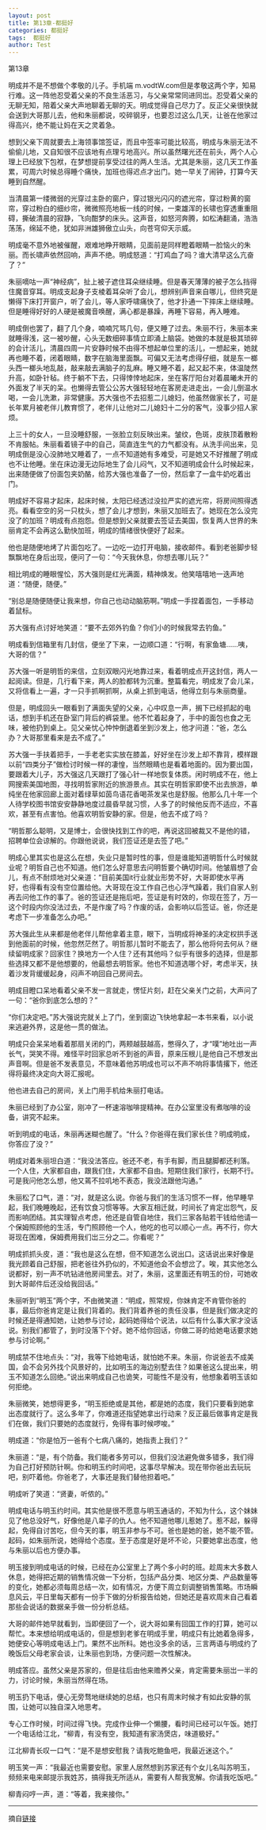 ```yaml
---
layout: post
title: 第13章-都挺好
categories: 都挺好
tags:  都挺好
author: Test
---
```


第13章

明成并不是不想做个孝敬的儿子。手机端 m.vodtW.com但是孝敬这两个字，知易行难。这一阵他忍受着父亲的不良生活恶习，与父亲常常同进同岀。忍受着父亲的无聊无知，陪着父亲大声地聊着无聊的天。明成觉得自己尽力了。反正父亲很快就会送到大哥那儿去，他和朱丽都说，咬碎钢牙，也要忍过这么几天，让爸在他家过得高兴，绝不能让妈在天之灵着急。



想到父亲下周就要去上海领事馆签证，而且中签率可能比较高，明成与朱丽无法不偷偷儿地，又自知很不应该地有点理亏地高兴。所以虽然曙光还在前头，两个人心理上已经放下包袱，在梦想提前享受过往的两人生活。尤其是朱丽，这几天工作虽累，可周六时候总得睡个痛快，加班也得迟点才出门。她一早关了闹钟，打算今天睡到自然醒。



当清晨第一缕微弱的光穿过主卧的窗户，穿过银光闪闪的遮光帘，穿过粉黄的窗帘，穿过粉白的细纱帘，微微照亮地板一线的时候，一束雄浑的长啸也穿透重重阻碍，撕破清晨的寂静，飞向酣梦的床头。这声音，如怒河奔腾，如松涛翻涌，浩浩荡荡，绵延不绝，犹如非洲雄狮傲立山头，向苍穹仰天示威。



明成毫不意外地被催醒，艰难地睁开眼睛，见面前是同样瞪着眼睛一脸恼火的朱丽。而长啸声依然回响，声声不绝。明成怒道：“打鸡血了吗？谁大清早这么亢奋了？”



朱丽嘀咕一声“神经病”，扯上被子遮住耳朵继续睡。但是春天薄薄的被子怎么挡得住魔音穿耳。明成支起身子支棱着耳朵听了会儿，想辨别声音来自哪儿，但终究是懒得下床打开窗户，听了会儿，等人家呼啸痛快了，他才扑通一下摔床上继续睡。但是睡得好好的人硬是被魔音唤醒，满心都是暴躁，再睡下容易，再入睡难。



明成倒也罢了，翻了几个身，喃喃咒骂几句，便又睡了过去。朱丽不行，朱丽本来就睡得浅，这一被吵醒，心头无数细碎事情立即涌上脑袋。她做的本就是极其琐碎的会计活儿，清晨四周一片安静时候不由得不想起单位里的活儿，一想起来，她就再也睡不着，闭着眼睛，数字在脑海里面飘。可偏又无法考虑得仔细，就是东一榔头西一榔头地乱敲，敲来敲去满脑子的乱麻。睡又睡不着，起又起不来，体温陡然升高，如卧针毡。终于躺不下去，只得悻悻地起床，坐在客厅阳台对着晨曦未开的外面发了半天的呆。也懒得去管公公苏大强轻轻地在客房走进走出，一会儿倒温水喝，一会儿洗漱，非常健康。苏大强也不去招惹二儿媳妇，他虽然做家长了，可是长年累月被老伴儿教育惯了，老伴儿让他对二儿媳妇十二分的客气，没事少招人家烦。



上三十的女人，一旦没睡舒服，一张脸立刻反映出来。皱纹，色斑，皮肤顶着散粉不肯服帖。朱丽看着镜子中的自己，简直连生气的力气都没有。从洗手间出来，见明成倒是没心没肺地又睡着了，一点不知道她有多难受，可是她又不好推醒了明成也不让他睡。坐在床边漫无边际地生了会儿闷气，又不知道明成会什么时候起来，出来随便做了份面包夹奶酪，给苏大强也准备了一份，然后拿了一盒牛奶吃着出门。



明成好不容易才起床，起床时候，太阳已经透过没拉严实的遮光帘，将房间照得透亮。看看空空的另一只枕头，想了会儿才想到，朱丽又加班去了。她现在怎么没完没了的加班？明成有点抱怨。但是想到父亲就要去签证去美国，恢复两人世界的朱丽肯定不会再这么勤快加班，明成的情绪很快便好了起来。



他也是随便地烤了片面包吃了。一边吃一边打开电脑，接收邮件。看到老爸脚步轻飘飘地在身后出现，便问了一句：“今天我休息，你想去哪儿玩？”



相比明成的睡眼惺忪，苏大强则是红光满面，精神焕发。他笑嘻嘻地一迭声地道：“随便，随便。”



“别总是随便随便让我来想，你自己也动动脑筋啊。”明成一手捏着面包，一手移动着鼠标。



苏大强有点讨好地笑道：“要不去郊外钓鱼？你们小的时候我常去钓鱼。”



明成看到信箱里有几封信，便坐了下来，一边顺口道：“行啊，有家鱼塘……咦，大哥的信？”



苏大强一听是明哲的来信，立刻双眼闪光地靠过来，看着明成点开这封信，两人一起阅读。但是，几行看下来，两人的脸都转为沉重。整篇看完，明成发了会儿呆，又将信看上一遍，才一只手抓啊抓啊，从桌上抓到电话，他得立刻与朱丽商量。



但是，明成回头一眼看到了满面失望的父亲，心中叹息一声，搁下已经抓起的电话，想到手机还在卧室门背后的裤袋里。他不忙着起身了，手中的面包也食之无味，被他扔到桌上。见父亲忧心忡忡倒退着坐到沙发上，他才问道：“爸，怎么办？大哥那里看来是去不成了。”



苏大强一手扶着把手，一手老老实实放在膝盖，好好坐在沙发上却不靠背，模样跟以前“四类分子”做检讨时候一样的凄惶，当然眼睛也是看着地面的。因为要出国，要跟着大儿子，苏大强这几天跟打了强心针一样地恢复体质。闲时明成不在，他上网搜索美国地图，寻找明哲家附近的旅游景点。其实在明哲家即使不出去旅游，单纯坐在他家回廊上面对着绿草如茵鸟语花香喝茶发呆也是舒服。他那么几十年一个人待学校图书馆安安静静地度过晨昏早就习惯，人多了的时候他反而不适应，不喜欢，甚至有点害怕。他喜欢明哲安静的家。但是，他去不成了吗？



“明哲那么聪明，又是博士，会很快找到工作的吧，再说这回被裁又不是他的错，招聘单位会谅解的。你跟他说说，我们签证还是去签了吧。”



明成心里其实也是这么在想，失业只是暂时性的事，但是谁能知道明哲什么时候就业呢？明哲自己也不知道。他们怎么好意思去问明哲要个确切时间。他皱眉想了会儿，有点不耐烦地对父亲道：“目前美国it行业就业形势不好，大哥即使水平再好，也得看有没有空位置给他。大哥现在没工作自己也心浮气躁着，我们自家人别再去问他工作的事了。爸的签证还是拖后吧，签证是有时效的，你现在签了，万一这个时段内你没法过去，不是作废了吗？作废的话，会影响以后签证。爸，你还是考虑下一步准备怎么办吧。”



苏大强此生从来都是他老伴儿帮他拿着主意，眼下，当明成将神圣的决定权拱手送到他面前的时候，他忽然茫然了。明哲那儿暂时不能去了，那么他将何去何从？继续留明成家？回家住？换地方一个人住？还有其他吗？似乎有很多的选择，但是那些选择又都不是他想要的，他最想去明哲家。他也不知道选哪个好，考虑半天，扶着沙发背缓缓起身，闷声不响回自己房间去。



明成目瞪口呆地看着父亲不发一言就走，愣怔片刻，赶在父亲关门之前，大声问了一句：“爸你到底怎么想的？”



“你们决定吧。”苏大强说完就关上了门，坐到窗边飞快地拿起一本书来看，以小说来逃避外界，这是他一贯的做法。



明成只会呆呆地看着那扇关闭的门，两颊越鼓越高，憋得久了，才“噗”地吐出一声长气，哭笑不得。难怪平时回家总听不到爸的声音，原来压根儿是他自己不想发出声音啊。但是爸不发表意见，不意味着他苏明成也可以不声不响将事情撂下，他还得将最终决定向大哥汇报呢。



他也进去自己的房间，关上门用手机给朱丽打电话。



朱丽已经到了办公室，刚冲了一杯速溶咖啡提精神。在办公室里没有煮咖啡的设备，讲究不起来。



听到明成的电话，朱丽再迷糊也醒了。“什么？你爸得在我们家长住？明成明成，你答应了没？”



明成对着朱丽坦白道：“我没法答应。爸还不老，有手有脚，而且腿脚都还利落。一个人住，大家都自由，跟我们住，大家都不自由。短期住我们家行，长期不行。可是我问他怎么想，他又蔫不拉叽地不表态，我没法跟他沟通。”



朱丽松了口气，道：“对，就是这么说。你爸与我们的生活习惯不一样，他早睡早起，我们晚睡晚起，还有饮食习惯等等。大家互相迁就，时间长了肯定岀怨气，反而影响团结。其实理智点考虑，他还是自管自地住，我们三家各贴若干钱给他请一个保姆照顾他的生活，专门照顾他一个人，他吃的也可以顺心一点。再不行，你大哥现在困难，保姆费用我们岀三分之二。你看呢？”



明成抓抓头皮，道：“我也是这么在想，但不知道怎么说出口。这话说出来好像是我光顾着自己舒服，把老爸往外扔似的，不知道他会不会想岔了。唉，其实他怎么说都好，别一声不吭钻进他房间里去。对了，朱丽，这里面还有明玉的份，可她收到大哥邮件后还没给我回话。”



朱丽听到“明玉”两个字，不由微笑道：“明成，照常规，你妹肯定不肯管你爸的事，最后你爸肯定是让我们背着的。我们背着养爸的责任没事，但是我们做决定的时候还是得通知她，让她参与讨论，起码她得给个说法，以后有什么事大家才没话说。别我们都管了，到时没落下个好。她不给你回话，你做二哥的给她电话要求她参与讨论啊。”



明成禁不住地点头：“对，我等下给她电话，就怕她不来。朱丽，你说爸去不成美国，会不会另外找个风景好的，比如明玉的海边别墅去住？如果爸这么提出来，明玉不知道怎么回绝。”说出来明成自己也诡笑，可能性不是没有，他想象着明玉该如何拒绝。



朱丽微笑，她想得更多，“明玉拒绝或是其他，都是她的态度，我们只要看到她拿出态度就行了。这么多年了，你难道还指望她拿出行动来？反正最后做事肯定是我们在做，我们只要她的态度就行，免得有事时候啰唆。”



明成道：“你是怕万一爸有个七病八痛的，她指责上我们？”



朱丽道：“是，有个防备。我们能者多劳可以，但我们没法避免做多错多，我们得为自己打好预防针啊。你和明玉约时间吧，这事尽早解决。现在带你爸出去玩玩吧，别吓着他。你爸老了，大事还是我们替他担着吧。”



明成听了笑道：“贤妻，听侬的。”



明成电话与明玉约时间。其实他是很不愿意与明玉通话的，不知为什么，这个妹妹见了他总没好气，好像他是八辈子的仇人。他不知道他哪儿惹她了。惹不起，躲得起，免得自讨苦吃，但今天的事，明玉非参与不可。爸也是她的爸，她不能不管。起码，如朱丽所说，她得给个态度。至于态度是好是坏不论，只要她拿出态度，他与朱丽以后也方便办事。



明玉接到明成电话的时候，已经在办公室里上了两个多小时的班。趁周末大多数人休息，她得把近期的销售情况做一下分析，包括产品分类、地区分类、产品数量等的变化，她都必须每周总结一次，如有情况，方便下周立刻调整销售策略。市场瞬息风云，平日里每天都有一份手下做的分析报告给她，但她还是喜欢周末自己看着那些会说话的数据亲手做一份分析总结。



大哥的邮件她早就看到，当即便回了一个，说大哥如果有回国工作的打算，她可以帮忙。本来想给明成电话的，但是想到老爹在明成手里，明成只有比她着急得多，她便安心等明成电话上门。果然不出所料。她也没多余的话，三言两语与明成约了晚饭后父母老家会谈，让朱丽也到场，方便问题一次性解决。



明成答应。虽然父亲是苏家的，但是往后由他来赡养父亲，肯定需要朱丽岀一半的力，讨论时候，朱丽当然得在场。



明玉扔下电话，便心无旁骛地继续她的总结，也只有周末时候才有如此安静的氛围，让她可以独自深入地思考。



专心工作时候，时间过得飞快。完成作业伸一个懒腰，看时间已经可以午饭。她打一个电话给江北，“柳青，有没有空，我知道有家汤煲店，味道极好。”



江北柳青长叹一口气：“是不是想安慰我？请我吃鲍鱼吧，我最近迷这个。”



明玉笑一声：“我最近也需要安慰。家里人居然想到苏家还有个女儿名叫苏明玉，频频来电来邮提示我姓苏，搞得我无所适从，需要有人帮我宽解。你请我吃饭吧。”



柳青闷哼一声，道：“等着，我来接你。”







*****

摘自[链接](https://m.vodtw.com/wapbook-53717-32938770/)